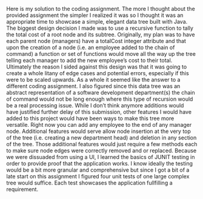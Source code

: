 Here is my solution to the coding assignment. The more I thought about the provided assignment the simpler I realized it was so I thought it was an appropriate time to showcase a simple, elegant data tree built with Java. 
  The biggest design decision I made was to use a recursive function to tally the total cost of a root node and its subtree. Originally, my plan was to have each parent node (managers) have a totalCost integer attribute and that upon the creation of a node (i.e. an employee added to the chain of command) a function or set of functions would move all the way up the tree telling each manager to add the new employee’s cost to their total. 
  Ultimately the reason I sided against this design was that it was going to create a whole litany of edge cases and potential errors, especially if this were to be scaled upwards. As a whole it seemed like the answer to a different coding assignment. I also figured since this data tree was an abstract representation of a software development department(s) the chain of command would not be long enough where this type of recursion would be a real processing issue.
  While I don’t think anymore additions would have justified further delay of this submission, other features I would have added to this project would have been ways to make this tree more versatile. Right now you can add any employee to the end of any manager node. Additional features would serve allow node insertion at the very top of the tree (i.e. creating a new department head) and deletion in any section of the tree. Those additional features would just require a few methods each to make sure node edges were correctly removed and or replaced.
  Because we were dissuaded from using a UI, I learned the basics of JUNIT testing in order to provide proof that the application works. I know ideally the testing would be a bit more granular and comprehensive but since I got a bit of a late start on this assignment I figured four unit tests of one large complex tree would suffice. Each test showcases the application fullfilling a requirement. 
